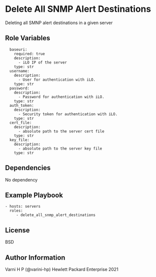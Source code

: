 Delete All SNMP Alert Destinations
=========

Deleting all SMNP alert destinations in a given server

Role Variables
--------------

```
  baseuri:
    required: true
    description:
      - iLO IP of the server
    type: str
  username:
    description:
      - User for authentication with iLO.
    type: str
  password:
    description:
      - Password for authentication with iLO.
    type: str
  auth_token:
    description:
      - Security token for authentication with iLO.
    type: str
  cert_file:
    description:
      - absolute path to the server cert file
    type: str
  key_file:
    description:
      - absolute path to the server key file
    type: str
```

Dependencies
------------
No dependency


Example Playbook
----------------

```
- hosts: servers
  roles:
     - delete_all_snmp_alert_destinations
```
License
-------

BSD

Author Information
------------------

Varni H P (@varini-hp) Hewlett Packard Enterprise 2021 
